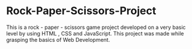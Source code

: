 # Rock-Paper-Scissors-Project
This is a rock - paper - scissors game project developed on a very basic level by using HTML , CSS and JavaScript. 
This project was made while grasping the basics of Web Development.
